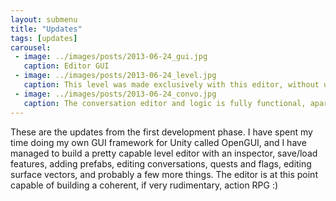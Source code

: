 ```yaml
---
layout: submenu
title: "Updates"
tags: [updates]
carousel:
 - image: ../images/posts/2013-06-24_gui.jpg
   caption: Editor GUI 
 - image: ../images/posts/2013-06-24_level.jpg
   caption: This level was made exclusively with this editor, without using Unity.
 - image: ../images/posts/2013-06-24_convo.jpg
   caption: The conversation editor and logic is fully functional, apart from playing audio clips.
---
```


These are the updates from the first development phase.
I have spent my time doing my own GUI framework for Unity called OpenGUI, and I have managed to build a pretty capable level editor with an inspector, save/load features, adding prefabs, editing conversations, quests and flags, editing surface vectors, and probably a few more things. The editor is at this point capable of building a coherent, if very rudimentary, action RPG :)
